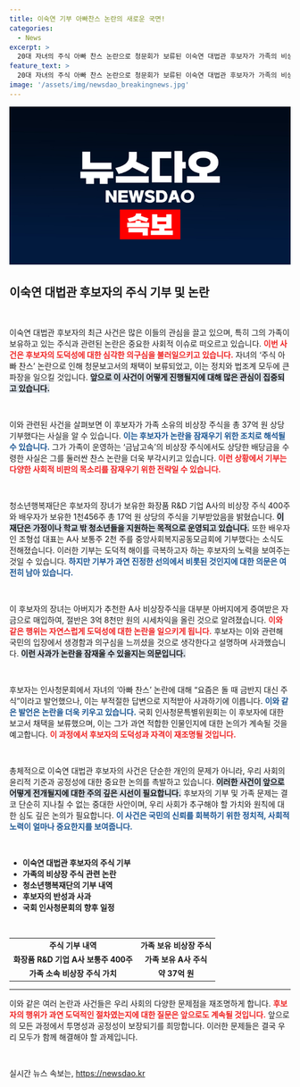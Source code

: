 ```yaml
---
title: 이숙연 기부 아빠찬스 논란의 새로운 국면!
categories:
  - News
excerpt: >
  20대 자녀의 주식 아빠 찬스 논란으로 청문회가 보류된 이숙연 대법관 후보자가 가족의 비상장 주식을 기부하며 도덕성 논란을 덮으려는 시도를 보였습니다. 재산 공개와 기부의 배경은 과연 무엇일까요? 클릭해서 진실을 확인해보세요!
feature_text: >
  20대 자녀의 주식 아빠 찬스 논란으로 청문회가 보류된 이숙연 대법관 후보자가 가족의 비상장 주식을 기부하며 도덕성 논란을 덮으려는 시도를 보였습니다. 재산 공개와 기부의 배경은 과연 무엇일까요? 클릭해서 진실을 확인해보세요!
image: '/assets/img/newsdao_breakingnews.jpg'
---
```


<p><img src="/assets/img/newsdao_breakingnews.jpg" alt="ontimetimes 속보" /></p>

<h2 data-ke-size="size26">이숙연 대법관 후보자의 주식 기부 및 논란</h2>

<p data-ke-size="size16">&nbsp;</p>

<p>이숙연 대법관 후보자의 최근 사건은 많은 이들의 관심을 끌고 있으며, 특히 그의 가족이 보유하고 있는 주식과 관련된 논란은 중요한 사회적 이슈로 떠오르고 있습니다. <b><span style="color: #ee2323;">이번 사건은 후보자의 도덕성에 대한 심각한 의구심을 불러일으키고 있습니다.</span></b> 자녀의 ‘주식 아빠 찬스’ 논란으로 인해 청문보고서의 채택이 보류되었고, 이는 정치와 법조계 모두에 큰 파장을 일으킬 것입니다. <b><span style="background-color: #21538527;">앞으로 이 사건이 어떻게 진행될지에 대해 많은 관심이 집중되고 있습니다.</span></b></p>

<p data-ke-size="size16">&nbsp;</p>

<p>이와 관련된 사건을 살펴보면 이 후보자가 가족 소유의 비상장 주식을 총 37억 원 상당 기부했다는 사실을 알 수 있습니다. <b><span style="color: #1a5490;">이는 후보자가 논란을 잠재우기 위한 조치로 해석될 수 있습니다.</span></b> 그가 가족이 운영하는 ‘금남고속’의 비상장 주식에서도 상당한 배당금을 수령한 사실은 그를 둘러싼 찬스 논란을 더욱 부각시키고 있습니다. <b><span style="color: #ee2323;">이런 상황에서 기부는 다양한 사회적 비판의 목소리를 잠재우기 위한 전략일 수 있습니다.</span></b></p>

<p data-ke-size="size16">&nbsp;</p>

<p>청소년행복재단은 후보자의 장녀가 보유한 화장품 R&amp;D 기업 A사의 비상장 주식 400주와 배우자가 보유한 1천456주 총 17억 원 상당의 주식을 기부받았음을 밝혔습니다. <b><span style="background-color: #21538527;">이 재단은 가정이나 학교 밖 청소년들을 지원하는 목적으로 운영되고 있습니다.</span></b> 또한 배우자인 조형섭 대표는 A사 보통주 2천 주를 중앙사회복지공동모금회에 기부했다는 소식도 전해졌습니다. 이러한 기부는 도덕적 해이를 극복하고자 하는 후보자의 노력을 보여주는 것일 수 있습니다. <b><span style="color: #1a5490;">하지만 기부가 과연 진정한 선의에서 비롯된 것인지에 대한 의문은 여전히 남아 있습니다.</span></b></p>

<p data-ke-size="size16">&nbsp;</p>

<p>이 후보자의 장녀는 아버지가 추천한 A사 비상장주식을 대부분 아버지에게 증여받은 자금으로 매입하여, 절반은 3억 8천만 원의 시세차익을 올린 것으로 알려졌습니다. <b><span style="color: #ee2323;">이와 같은 행위는 자연스럽게 도덕성에 대한 논란을 일으키게 됩니다.</span></b> 후보자는 이와 관련해 국민의 입장에서 생경함과 의구심을 느끼셨을 것으로 생각한다고 설명하며 사과했습니다. <b><span style="background-color: #21538527;">이런 사과가 논란을 잠재울 수 있을지는 의문입니다.</span></b></p>

<p data-ke-size="size16">&nbsp;</p>

<p>후보자는 인사청문회에서 자녀의 ‘아빠 찬스’ 논란에 대해 “요즘은 돌 때 금반지 대신 주식”이라고 발언했으나, 이는 부적절한 답변으로 지적받아 사과하기에 이릅니다. <b><span style="color: #1a5490;">이와 같은 발언은 논란을 더욱 키우고 있습니다.</span></b> 국회 인사청문특별위원회는 이 후보자에 대한 보고서 채택을 보류했으며, 이는 그가 과연 적합한 인물인지에 대한 논의가 계속될 것을 예고합니다. <b><span style="color: #ee2323;">이 과정에서 후보자의 도덕성과 자격이 재조명될 것입니다.</span></b></p>

<p data-ke-size="size16">&nbsp;</p>

<p>총체적으로 이숙연 대법관 후보자의 사건은 단순한 개인의 문제가 아니라, 우리 사회의 윤리적 기준과 공정성에 대한 중요한 논의를 촉발하고 있습니다. <b><span style="background-color: #21538527;">이러한 사건이 앞으로 어떻게 전개될지에 대한 주의 깊은 시선이 필요합니다.</span></b> 후보자의 기부 및 가족 문제는 결코 단순히 지나칠 수 없는 중대한 사안이며, 우리 사회가 추구해야 할 가치와 원칙에 대한 심도 깊은 논의가 필요합니다. <b><span style="color: #1a5490;">이 사건은 국민의 신뢰를 회복하기 위한 정치적, 사회적 노력이 얼마나 중요한지를 보여줍니다.</span></b></p>

<p data-ke-size="size16">&nbsp;</p>

<ul>
    <li><b>이숙연 대법관 후보자의 주식 기부</b></li>
    <li><b>가족의 비상장 주식 관련 논란</b></li>
    <li><b>청소년행복재단의 기부 내역</b></li>
    <li><b>후보자의 반성과 사과</b></li>
    <li><b>국회 인사청문회의 향후 일정</b></li>
</ul>

<p data-ke-size="size16">&nbsp;</p>

<table style="width: 100%; border-collapse: collapse;">
    <tr>
        <td style="text-align: center; height: 17px;"><b>주식 기부 내역</b></td>
        <td style="text-align: center; height: 17px;"><b>가족 보유 비상장 주식</b></td>
    </tr>
    <tr>
        <td style="text-align: center; height: 17px;"><b>화장품 R&D 기업 A사 보통주 400주</b></td>
        <td style="text-align: center; height: 17px;"><b>가족 보유 A사 주식</b></td>
    </tr>
    <tr>
        <td style="text-align: center; height: 17px;"><b>가족 소속 비상장 주식 가치</b></td>
        <td style="text-align: center; height: 17px;"><b>약 37억 원</b></td>
    </tr>
</table>

<hr />

<p>이와 같은 여러 논란과 사건들은 우리 사회의 다양한 문제점을 재조명하게 합니다. <b><span style="color: #ee2323;">후보자의 행위가 과연 도덕적인 절차였는지에 대한 질문은 앞으로도 계속될 것입니다.</span></b> 앞으로의 모든 과정에서 투명성과 공정성이 보장되기를 희망합니다. 이러한 문제들은 결국 우리 모두가 함께 해결해야 할 과제입니다. </p>

<p data-ke-size="size16">&nbsp;</p>
실시간 뉴스 속보는, <a href="https://newsdao.kr" rel="dofollow">https://newsdao.kr</a>


